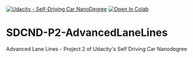 [![Udacity - Self-Driving Car NanoDegree](https://s3.amazonaws.com/udacity-sdc/github/shield-carnd.svg)](http://www.udacity.com/drive)
[![Open In Colab](https://colab.research.google.com/assets/colab-badge.svg)](https://colab.research.google.com/github/rajatgoyal715/SDCND-P2-AdvancedLaneLines/blob/master/P2.ipynb)

# SDCND-P2-AdvancedLaneLines
Advanced Lane Lines - Project 2 of Udacity's Self Driving Car Nanodegree 
